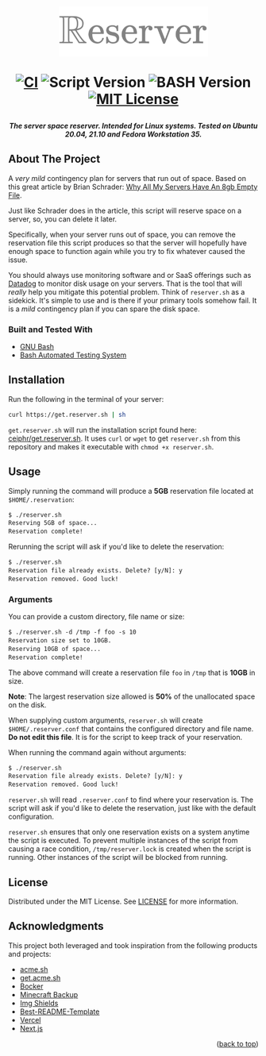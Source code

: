 <h1 align="center">
    <img width="300px" src="assets/reserver.png" alt="Reserver"/>

[![CI][ci-shield]][ci-url]
![Script Version][script-version]
![BASH Version][bash-version]
[![MIT License][license-shield]][license-url]

</h1>
<div id="top"></div>

<h5 align="center"> The server space reserver. Intended for Linux systems. Tested on Ubuntu 20.04, 21.10 and Fedora Workstation 35. </h5>

## About The Project

A _very mild_ contingency plan for servers that run out of space. Based on this great article by Brian Schrader: [Why All My Servers Have An 8gb Empty File](https://brianschrader.com/archive/why-all-my-servers-have-an-8gb-empty-file/).

Just like Schrader does in the article, this script will reserve space on a server, so, you can delete it later.

Specifically, when your server runs out of space, you can remove the reservation file this script produces so that the server will hopefully have enough space to function again while you try to fix whatever caused the issue.

You should always use monitoring software and or SaaS offerings such as [Datadog](https://www.datadoghq.com/) to monitor disk usage on your servers. That is the tool that will _really_ help you mitigate this potential problem. Think of `reserver.sh` as a sidekick. It's simple to use and is there if your primary tools somehow fail. It is a _mild_ contingency plan if you can spare the disk space.

### Built and Tested With

-   [GNU Bash](https://www.gnu.org/software/bash/)
-   [Bash Automated Testing System](https://github.com/bats-core/bats-core)

## Installation

Run the following in the terminal of your server:

```sh
curl https://get.reserver.sh | sh
```

`get.reserver.sh` will run the installation script found here: [ceiphr/get.reserver.sh](https://github.com/ceiphr/get.reserver.sh). It uses `curl` or `wget` to get `reserver.sh` from this repository and makes it executable with `chmod +x reserver.sh`.

## Usage

Simply running the command will produce a **5GB** reservation file located at `$HOME/.reservation`:

```txt
$ ./reserver.sh
Reserving 5GB of space...
Reservation complete!
```

Rerunning the script will ask if you'd like to delete the reservation:

```txt
$ ./reserver.sh
Reservation file already exists. Delete? [y/N]: y
Reservation removed. Good luck!
```

### Arguments

You can provide a custom directory, file name or size:

```txt
$ ./reserver.sh -d /tmp -f foo -s 10
Reservation size set to 10GB.
Reserving 10GB of space...
Reservation complete!
```

The above command will create a reservation file `foo` in `/tmp` that is **10GB** in size.

**Note**: The largest reservation size allowed is **50%** of the unallocated space on the disk.

When supplying custom arguments, `reserver.sh` will create `$HOME/.reserver.conf` that contains the configured directory and file name. **Do not edit this file**. It is for the script to keep track of your reservation.

When running the command again without arguments:

```txt
$ ./reserver.sh
Reservation file already exists. Delete? [y/N]: y
Reservation removed. Good luck!
```

`reserver.sh` will read `.reserver.conf` to find where your reservation is. The script will ask if you'd like to delete the reservation, just like with the default configuration.

`reserver.sh` ensures that only one reservation exists on a system anytime the script is executed. To prevent multiple instances of the script from causing a race condition, `/tmp/reserver.lock` is created when the script is running. Other instances of the script will be blocked from running.

## License

Distributed under the MIT License. See [LICENSE](https://github.com/ceiphr/reserver/blob/main/LICENSE) for more information.

## Acknowledgments

This project both leveraged and took inspiration from the following products and projects:

-   [acme.sh](https://github.com/acmesh-official/acme.sh)
-   [get.acme.sh](https://github.com/acmesh-official/get.acme.sh)
-   [Bocker](https://github.com/p8952/bocker)
-   [Minecraft Backup](https://github.com/nicolaschan/minecraft-backup)
-   [Img Shields](https://shields.io)
-   [Best-README-Template](https://github.com/othneildrew/Best-README-Template/blob/master/README.md)
-   [Vercel](https://vercel.com)
-   [Next.js](https://nextjs.org/)

<p align="right">(<a href="#top">back to top</a>)</p>

[script-version]: https://img.shields.io/github/v/release/ceiphr/reserver?color=green
[bash-version]: https://img.shields.io/badge/bash-v4.4%5E-green?&logo=gnubash&logoColor=white
[ci-shield]: https://img.shields.io/github/workflow/status/ceiphr/reserver/CI?color=green&logo=github
[ci-url]: https://github.com/ceiphr/reserver/actions/workflows/main.yml
[license-shield]: https://img.shields.io/github/license/ceiphr/reserver
[license-url]: https://github.com/ceiphr/reserver/blob/main/LICENSE
